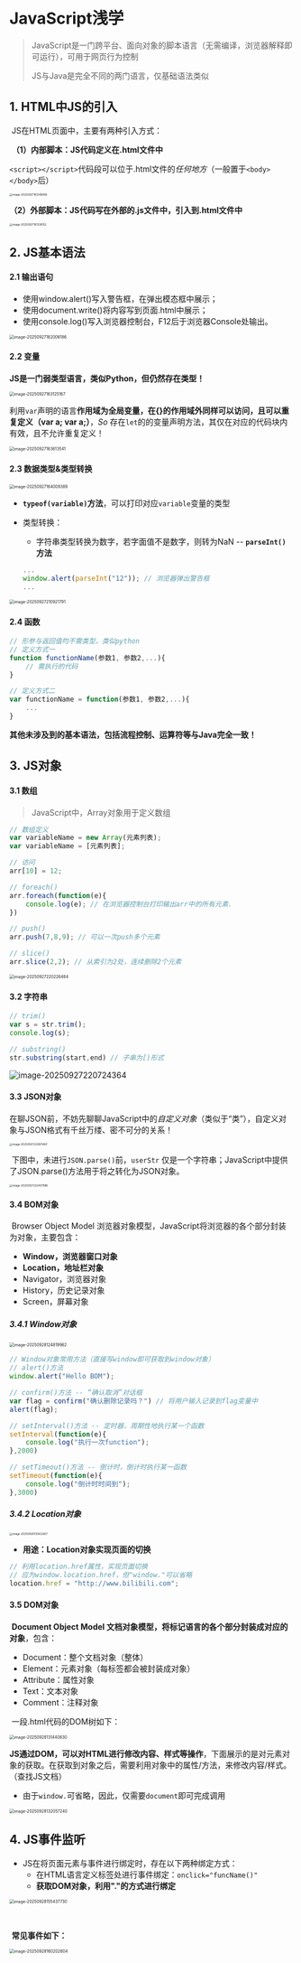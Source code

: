 # **JavaScript浅学**

> JavaScript是一门跨平台、面向对象的脚本语言（无需编译，浏览器解释即可运行），可用于网页行为控制
>
> JS与Java是完全不同的两门语言，仅基础语法类似

## **1. HTML中JS的引入**

​	JS在HTML页面中，主要有两种引入方式：

​	**（1）内部脚本：JS代码定义在.html文件中**

​		`<script></script>`代码段可以位于.html文件的*任何地方*（一般置于`<body></body>`后）

<img src="note-js-pic\image-20250927161248089.png" alt="image-20250927161248089" style="zoom: 33%;" />

​	**（2）外部脚本：JS代码写在外部的.js文件中，引入到.html文件中**

<img src="note-js-pic\image-20250927161338152.png" alt="image-20250927161338152" style="zoom: 33%;" />

## **2. JS基本语法**

#### 2.1 输出语句

- 使用window.alert()写入警告框，在弹出模态框中展示；
- 使用document.write()将内容写到页面.html中展示；
- 使用console.log()写入浏览器控制台，F12后于浏览器Console处输出。

<img src="note-js-pic\image-20250927162006186.png" alt="image-20250927162006186" style="zoom: 50%;" />

#### 2.2 变量

​	**JS是一门弱类型语言，类似Python，但仍然存在类型！**

<img src="note-js-pic\image-20250927163125167.png" alt="image-20250927163125167" style="zoom: 50%;" />

​	利用`var`声明的语言**作用域为全局变量，在{}的作用域外同样可以访问，且可以重复定义（var a; var a;）**，*So* 存在`let`的的变量声明方法，其仅在对应的代码块内有效，且不允许重复定义！

<img src="note-js-pic\image-20250927163613541.png" alt="image-20250927163613541" style="zoom: 50%;" />



#### 2.3 数据类型&类型转换

<img src="note-js-pic\image-20250927164009389.png" alt="image-20250927164009389" style="zoom:50%;" />

- **`typeof(variable)`方法**，可以打印对应`variable`变量的类型

- 类型转换：

  - 字符串类型转换为数字，若字面值不是数字，则转为NaN -- **`parseInt()`方法**

  ```javascript
  ...
  window.alert(parseInt("12")); // 浏览器弹出警告框
  ...
  ```

<img src="note-js-pic\image-20250927210921791.png" alt="image-20250927210921791" style="zoom: 50%;" />



#### 2.4 函数

```javascript
// 形参与返回值均不需类型，类似python
// 定义方式一
function functionName(参数1, 参数2,...){
	// 需执行的代码
}

// 定义方式二
var functionName = function(参数1, 参数2,...){
    ...
}
```

**其他未涉及到的基本语法，包括流程控制、运算符等与Java完全一致！**



## **3. JS对象**

#### 3.1 数组

> JavaScript中，Array对象用于定义数组

```javascript
// 数组定义
var variableName = new Array(元素列表);
var variableName = [元素列表];

// 访问
arr[10] = 12;

// foreach()
arr.foreach(function(e){
    console.log(e); // 在浏览器控制台打印输出arr中的所有元素.
})

// push()
arr.push(7,8,9); // 可以一次push多个元素

// slice()
arr.slice(2,2); // 从索引为2处，连续删除2个元素
```

<img src="note-js-pic\image-20250927220226484.png" alt="image-20250927220226484" style="zoom: 50%;" />



#### 3.2 字符串

```javascript
// trim()
var s = str.trim();
console.log(s);

// substring()
str.substring(start,end) // 子串为[)形式
```

![image-20250927220724364](note-js-pic\image-20250927220724364.png)



#### 3.3 JSON对象

​	在聊JSON前，不妨先聊聊JavaScript中的*自定义对象*（类似于“类”），自定义对象与JSON格式有千丝万缕、密不可分的关系！

<img src="note-js-pic\image-20250927222801467.png" alt="image-20250927222801467" style="zoom: 33%;" />

​	下图中，未进行`JSON.parse()`前，`userStr` 仅是一个字符串；JavaScript中提供了JSON.parse()方法用于将之转化为JSON对象。

<img src="note-js-pic\image-20250927222407886.png" alt="image-20250927222407886" style="zoom: 33%;" />

#### 3.4 BOM对象

​	Browser Object Model 浏览器对象模型，JavaScript将浏览器的各个部分封装为对象，主要包含：

- **Window，浏览器窗口对象**
- **Location，地址栏对象**
- Navigator，浏览器对象
- History，历史记录对象
- Screen，屏幕对象

##### 3.4.1 Window对象

<img src="note-js-pic\image-20250928124819962.png" alt="image-20250928124819962" style="zoom:50%;" />

```javascript
// Window对象常用方法（直接写window即可获取到window对象）
// alert()方法
window.alert("Hello BOM");

// confirm()方法 -- “确认取消”对话框
var flag = confirm("确认删除记录吗？") // 将用户输入记录到flag变量中
alert(flag);

// setInterval()方法 -- 定时器，周期性地执行某一个函数
setInterval(function(e){
	console.log("执行一次function");
},2000)

// setTimeout()方法 -- 倒计时，倒计时执行某一函数
setTimeout(function(e){
	console.log("倒计时时间到");
},3000)
```

##### 3.4.2 Location对象

<img src="note-js-pic\image-20250928130422657.png" alt="image-20250928130422657" style="zoom: 33%;" />

- **用途：Location对象实现页面的切换**

```javascript
// 利用location.href属性，实现页面切换
// 应为window.location.href，但"window."可以省略
location.href = "http://www.bilibili.com"; 
```



#### 3.5 DOM对象

​	**Document Object Model 文档对象模型，将标记语言的各个部分封装成对应的对象**，包含：

- Document：整个文档对象（整体）
- Element：元素对象（每标签都会被封装成对象）
- Attribute：属性对象
- Text：文本对象
- Comment：注释对象

​	一段.html代码的DOM树如下：

<img src="note-js-pic\image-20250928131440830.png" alt="image-20250928131440830" style="zoom: 50%;" />

​	**JS通过DOM，可以对HTML进行修改内容、样式等操作**，下面展示的是对元素对象的获取。在获取到对象之后，需要利用对象中的属性/方法，来修改内容/样式。（查找JS文档）

- 由于`window.`可省略，因此，仅需要`document`即可完成调用

<img src="note-js-pic\image-20250928132057240.png" alt="image-20250928132057240" style="zoom: 50%;" />



## **4. JS事件监听**

- JS在将页面元素与事件进行绑定时，存在以下两种绑定方式：
  - 在HTML语言定义标签处进行事件绑定：`onclick="funcName()"`
  - **获取DOM对象，利用"."的方式进行绑定**

<img src="note-js-pic\image-20250928155437730.png" alt="image-20250928155437730" style="zoom: 50%;" />

​	

​	**常见事件如下：**

<img src="note-js-pic\image-20250928160202604.png" alt="image-20250928160202604" style="zoom:50%;" />
